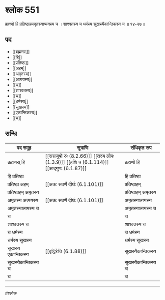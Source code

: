 # श्लोक 551

ब्रह्मणो हि प्रतिष्ठाहममृतस्याव्ययस्य च ।
शाश्वतस्य च धर्मस्य सुखस्यैकान्तिकस्य च ॥ १४-२७॥


## पद 

- [[ब्रह्मणस्]]
- [[हि]]
- [[प्रतिष्ठा]]
- [[अहम्]]
- [[अमृतस्य]]
- [[अव्ययस्य]]
- [[च]]
- [[शाश्वतस्य]]
- [[च]]
- [[धर्मस्य]]
- [[सुखस्य]]
- [[एकान्तिकस्य]]
- [[च]]

## सन्धि

| पद समूह | सूत्राणि | संधिकृत रूप |
| ----- | ----- | ----- |
| ब्रह्मणस् हि |  [[ससजुषो रुः (8.2.66)]] [[तस्य लोपः (1.3.9)]] [[हशि च (6.1.114)]] [[आद्गुणः (6.1.87)]] | ब्रह्मणो हि |
| हि प्रतिष्ठा |  | हि प्रतिष्ठा |
| प्रतिष्ठा अहम् |  [[अकः सवर्णे दीर्घः (6.1.101)]] | प्रतिष्ठाहम् |
| प्रतिष्ठाहम् अमृतस्य |  | प्रतिष्ठाहम् अमृतस्य |
| अमृतस्य अव्ययस्य |  [[अकः सवर्णे दीर्घः (6.1.101)]] | अमृतस्याव्ययस्य |
| अमृतस्याव्ययस्य च |  | अमृतस्याव्ययस्य च |
| च |  | च |
| शाश्वतस्य च |  | शाश्वतस्य च |
| च धर्मस्य |  | च धर्मस्य |
| धर्मस्य सुखस्य |  | धर्मस्य सुखस्य |
| सुखस्य एकान्तिकस्य |  [[वृद्धिरेचि (6.1.88)]] | सुखस्यैकान्तिकस्य |
| सुखस्यैकान्तिकस्य च |  | सुखस्यैकान्तिकस्य च |
| च |  | च |


---

#श्लोक